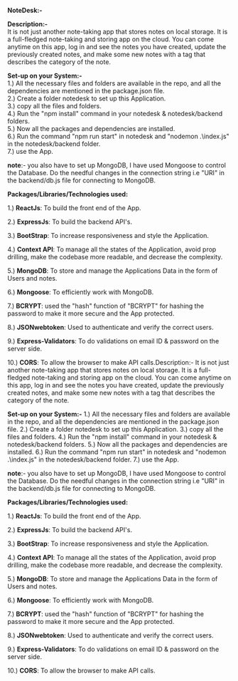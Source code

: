 <p><b>NoteDesk:-</b>

<b>Description:-</b><br>
It is not just another note-taking app that stores notes on local storage. It is a full-fledged note-taking and storing app on the cloud.
You can come anytime on this app, log in and see the notes you have created, update the previously created notes, and make some new notes
with a tag that describes the category of the note.


<b>Set-up on your System:-</b><br>
1.) All the necessary files and folders are available in the repo, and all the dependencies are mentioned in the package.json file.<br>
2.) Create a folder notedesk to set up this Application.<br>
3.) copy all the files and folders.<br>
4.) Run the "npm install" command in your notedesk & notedesk/backend folders.<br>
5.) Now all the packages and dependencies are installed.<br>
6.) Run the command "npm run start" in notedesk and "nodemon .\index.js" in the notedesk/backend folder.<br>
7.) use the App.<br>

<b>note</b>:- you also have to set up MongoDB, I have used Mongoose to control the Database. Do the needful changes in the connection string i.e "URI"
in the backend/db.js file for connecting to MongoDB.

<b>Packages/Libraries/Technologies used:</b>

1.) <b>ReactJs</b>: To build the front end of the App.

2.) <b>ExpressJs</b>: To build the backend API's.

3.) <b>BootStrap</b>: To increase responsiveness and style the Application.

4.) <b>Context API</b>: To manage all the states of the Application, avoid prop drilling, make the codebase more readable, and decrease the complexity.

5.) <b>MongoDB</b>: To store and manage the Applications Data in the form of Users and notes.

6.) <b>Mongoose</b>: To efficiently work with MongoDB.

7.) <b>BCRYPT</b>: used the "hash" function of "BCRYPT" for hashing the password to make it more secure and the App protected.

8.) <b>JSONwebtoken</b>: Used to authenticate and verify the correct users.

9.) <b>Express-Validators</b>: To do validations on email ID & password on the server side.

10.) <b>CORS</b>: To allow the browser to make API calls.Description:-
It is not just another note-taking app that stores notes on local storage. It is a full-fledged note-taking and storing app on the cloud.
You can come anytime on this app, log in and see the notes you have created, update the previously created notes, and make some new notes
with a tag that describes the category of the note.

<b>Set-up on your System:-</b>
1.) All the necessary files and folders are available in the repo, and all the dependencies are mentioned in the package.json file.
2.) Create a folder notedesk to set up this Application.
3.) copy all the files and folders.
4.) Run the "npm install" command in your notedesk & notedesk/backend folders.
5.) Now all the packages and dependencies are installed.
6.) Run the command "npm run start" in notedesk and "nodemon .\index.js" in the notedesk/backend folder.
7.) use the App.

<b>note</b>:- you also have to set up MongoDB, I have used Mongoose to control the Database. Do the needful changes in the connection string i.e "URI"
in the backend/db.js file for connecting to MongoDB.

<b>Packages/Libraries/Technologies used:</b>

1.) <b>ReactJs</b>: To build the front end of the App.

2.) <b>ExpressJs</b>: To build the backend API's.

3.) <b>BootStrap</b>: To increase responsiveness and style the Application.

4.) <b>Context API</b>: To manage all the states of the Application, avoid prop drilling, make the codebase more readable, and decrease the complexity.

5.) <b>MongoDB</b>: To store and manage the Applications Data in the form of Users and notes.

6.) <b>Mongoose</b>: To efficiently work with MongoDB.

7.) <b>BCRYPT</b>: used the "hash" function of "BCRYPT" for hashing the password to make it more secure and the App protected.

8.) <b>JSONwebtoken</b>: Used to authenticate and verify the correct users.

9.) <b>Express-Validators</b>: To do validations on email ID & password on the server side.

10.) <b>CORS</b>: To allow the browser to make API calls.</p>


